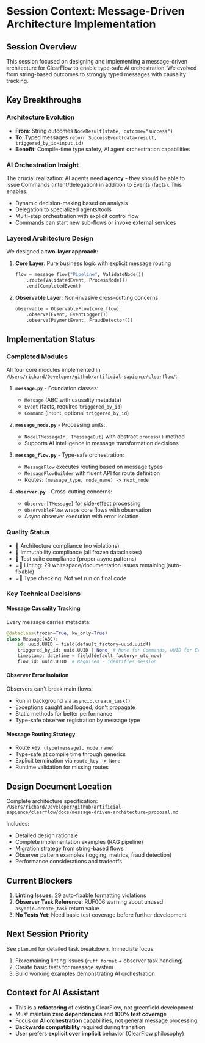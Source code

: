 # Session Context: Message-Driven Architecture Implementation

## Session Overview
This session focused on designing and implementing a message-driven architecture for ClearFlow to enable type-safe AI orchestration. We evolved from string-based outcomes to strongly typed messages with causality tracking.

## Key Breakthroughs

### Architecture Evolution
- **From**: String outcomes `NodeResult(state, outcome="success")`  
- **To**: Typed messages `return SuccessEvent(data=result, triggered_by_id=input.id)`
- **Benefit**: Compile-time type safety, AI agent orchestration capabilities

### AI Orchestration Insight
The crucial realization: AI agents need **agency** - they should be able to issue Commands (intent/delegation) in addition to Events (facts). This enables:
- Dynamic decision-making based on analysis
- Delegation to specialized agents/tools  
- Multi-step orchestration with explicit control flow
- Commands can start new sub-flows or invoke external services

### Layered Architecture Design
We designed a **two-layer approach**:

1. **Core Layer**: Pure business logic with explicit message routing
   ```python
   flow = message_flow("Pipeline", ValidateNode())
       .route(ValidatedEvent, ProcessNode())
       .end(CompletedEvent)
   ```

2. **Observable Layer**: Non-invasive cross-cutting concerns
   ```python
   observable = ObservableFlow(core_flow)
       .observe(Event, EventLogger())
       .observe(PaymentEvent, FraudDetector())
   ```

## Implementation Status

### Completed Modules
All four core modules implemented in `/Users/richard/Developer/github/artificial-sapience/clearflow/`:

1. **`message.py`** - Foundation classes:
   - `Message` (ABC with causality metadata) 
   - `Event` (facts, requires `triggered_by_id`)
   - `Command` (intent, optional `triggered_by_id`)

2. **`message_node.py`** - Processing units:
   - `Node[TMessageIn, TMessageOut]` with abstract `process()` method
   - Supports AI intelligence in message transformation decisions

3. **`message_flow.py`** - Type-safe orchestration:
   - `MessageFlow` executes routing based on message types
   - `MessageFlowBuilder` with fluent API for route definition  
   - Routes: `(message_type, node_name) -> next_node`

4. **`observer.py`** - Cross-cutting concerns:
   - `Observer[TMessage]` for side-effect processing
   - `ObservableFlow` wraps core flows with observation
   - Async observer execution with error isolation

### Quality Status
-  Architecture compliance (no violations)
-  Immutability compliance (all frozen dataclasses)  
-  Test suite compliance (proper async patterns)
- = Linting: 29 whitespace/documentation issues remaining (auto-fixable)
- = Type checking: Not yet run on final code

### Key Technical Decisions

#### Message Causality Tracking
Every message carries metadata:
```python
@dataclass(frozen=True, kw_only=True)
class Message(ABC):
    id: uuid.UUID = field(default_factory=uuid.uuid4)
    triggered_by_id: uuid.UUID | None  # None for Commands, UUID for Events
    timestamp: datetime = field(default_factory=_utc_now)  
    flow_id: uuid.UUID  # Required - identifies session
```

#### Observer Error Isolation
Observers can't break main flows:
- Run in background via `asyncio.create_task()`
- Exceptions caught and logged, don't propagate
- Static methods for better performance
- Type-safe observer registration by message type

#### Message Routing Strategy
- Route key: `(type(message), node.name)`
- Type-safe at compile time through generics
- Explicit termination via `route_key -> None`
- Runtime validation for missing routes

## Design Document Location
Complete architecture specification: `/Users/richard/Developer/github/artificial-sapience/clearflow/docs/message-driven-architecture-proposal.md`

Includes:
- Detailed design rationale
- Complete implementation examples (RAG pipeline)
- Migration strategy from string-based flows
- Observer pattern examples (logging, metrics, fraud detection)
- Performance considerations and tradeoffs

## Current Blockers
1. **Linting Issues**: 29 auto-fixable formatting violations
2. **Observer Task Reference**: RUF006 warning about unused `asyncio.create_task` return value
3. **No Tests Yet**: Need basic test coverage before further development

## Next Session Priority
See `plan.md` for detailed task breakdown. Immediate focus:
1. Fix remaining linting issues (`ruff format` + observer task handling)
2. Create basic tests for message system
3. Build working examples demonstrating AI orchestration

## Context for AI Assistant
- This is a **refactoring** of existing ClearFlow, not greenfield development
- Must maintain **zero dependencies** and **100% test coverage**
- Focus on **AI orchestration** capabilities, not general message processing
- **Backwards compatibility** required during transition
- User prefers **explicit over implicit** behavior (ClearFlow philosophy)